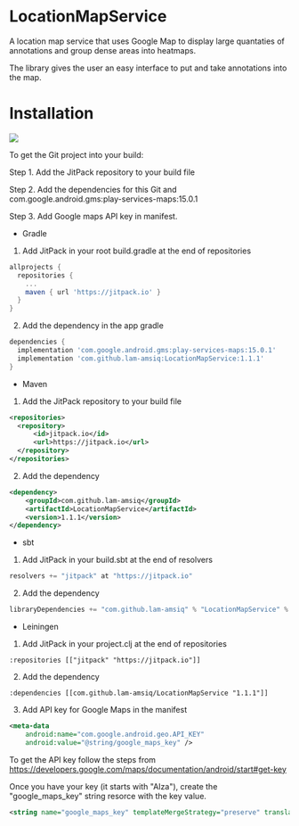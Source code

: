 # LocationMapService

A location map service that uses Google Map to display large quantaties of annotations and group dense areas into heatmaps. 

The library gives the user an easy interface to put and take annotations into the map.

# Installation 

[![](https://jitpack.io/v/lam-amsiq/LocationMapService.svg)](https://jitpack.io/#lam-amsiq/LocationMapService)

To get the Git project into your build:

Step 1. Add the JitPack repository to your build file

Step 2. Add the dependencies for this Git and com.google.android.gms:play-services-maps:15.0.1

Step 3. Add Google maps API key in manifest.
- Gradle

1. Add JitPack in your root build.gradle at the end of repositories
```gradle
allprojects {
  repositories {
    ...
    maven { url 'https://jitpack.io' }
  }
}
```
2. Add the dependency in the app gradle
```gradle
dependencies {
  implementation 'com.google.android.gms:play-services-maps:15.0.1'
  implementation 'com.github.lam-amsiq:LocationMapService:1.1.1'
}
```

- Maven

1. Add the JitPack repository to your build file
```xml
<repositories>
  <repository>
      <id>jitpack.io</id>
      <url>https://jitpack.io</url>
  </repository>
</repositories>
```
2. Add the dependency
```xml
<dependency>
    <groupId>com.github.lam-amsiq</groupId>
    <artifactId>LocationMapService</artifactId>
    <version>1.1.1</version>
</dependency>
```
- sbt

1. Add JitPack in your build.sbt at the end of resolvers
```sbt
resolvers += "jitpack" at "https://jitpack.io"
```
2. Add the dependency
```sbt
libraryDependencies += "com.github.lam-amsiq" % "LocationMapService" % "1.1.1"
```
- Leiningen

1. Add JitPack in your project.clj at the end of repositories
```
:repositories [["jitpack" "https://jitpack.io"]]
```
2. Add the dependency
```
:dependencies [[com.github.lam-amsiq/LocationMapService "1.1.1"]]
```

3. Add API key for Google Maps in the manifest
```xml
<meta-data
	android:name="com.google.android.geo.API_KEY"
	android:value="@string/google_maps_key" />
```
To get the API key follow the steps from https://developers.google.com/maps/documentation/android/start#get-key 

Once you have your key (it starts with "AIza"), create the "google_maps_key" string resorce with the key value.
```xml
<string name="google_maps_key" templateMergeStrategy="preserve" translatable="false">AIza..[YOUR KEY]</string>
```
